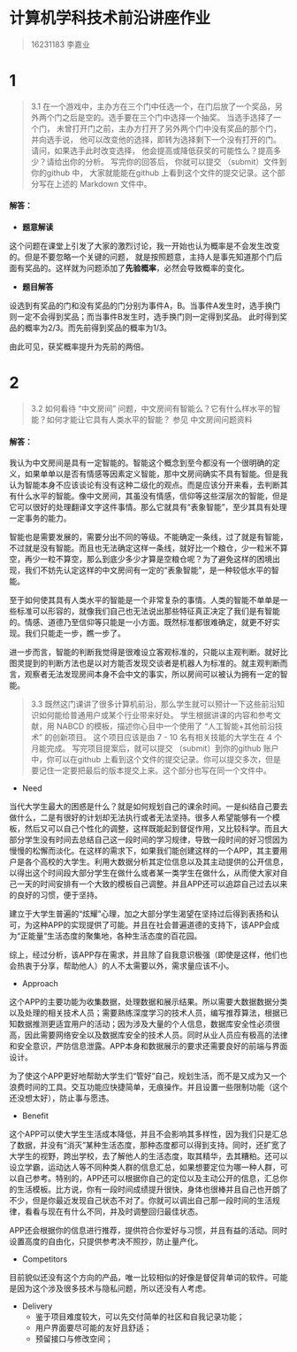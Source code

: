 # 计算机学科技术前沿讲座作业
>16231183 李嘉业
# 1
>3.1 在一个游戏中，主办方在三个门中任选一个，在门后放了一个奖品，另外两个门之后是空的。选手要在三个门中选择一个抽奖。 当选手选择了一个门，
未曾打开门之前，主办方打开了另外两个门中没有奖品的那个门，并向选手说， 他可以改变他的选择，即转为选择剩下一个没有打开的门。 
请问，如果选手此时改变选择， 他会提高或降低获奖的可能性么？提高多少？请给出你的分析。 写完你的回答后， 你就可以提交 （submit）文件到你的github 中，
大家就能能在github 上看到这个文件的提交记录。这个部分写在上述的 Markdown 文件中。
#### 解答：
- **题意解读**

这个问题在课堂上引发了大家的激烈讨论，我一开始也认为概率是不会发生改变的。但是不要忽略一个关键的问题，
就是按照题意，主持人是事先知道那个门后面有奖品的。这样就为问题添加了**先验概率**，必然会导致概率的变化。
- **题目解答**

设选到有奖品的门和没有奖品的门分别为事件A，B。当事件A发生时，选手换门则一定不会得到奖品；而当事件B发生时，选手换门则一定得到奖品。
此时得到奖品的概率为2/3。而先前得到奖品的概率为1/3。

由此可见，获奖概率提升为先前的两倍。
# 2
>3.2 如何看待 “中文房间” 问题，中文房间有智能么？它有什么样水平的智能？如何才能让它具有人类水平的智能？ 参见 中文房间问题资料
#### 解答：

我认为中文房间是具有一定智能的。智能这个概念到至今都没有一个很明确的定义，如果单单以是否有情感等因素定义智能，那中文房间确实不具有智能。但是我认为智能本身不应该谈论有没有这种二级化的观点。而是应该分开来看，去判断其有什么水平的智能。像中文房间，其虽没有情感，信仰等这些深层次的智能，但是它可以很好的处理翻译文字这件事情。那么它就具有“表象智能”，至少其具有处理一定事务的能力。

智能也是需要发展的，需要分出不同的等级。不能确定一条线，过了就是有智能，不过就是没有智能。而且也无法确定这样一条线，就好比一个粮仓，少一粒米不算空，再少一粒不算空，那么到底少多少才算是空粮仓呢？为了避免这样的困境出现，我们不妨先认定这样的中文房间有一定的“表象智能”，是一种较低水平的智能。

至于如何使其具有人类水平的智能是一个非常复杂的事情。人类的智能不单单是一些标准可以形容的，就像我们自己也无法说出那些特征真正决定了我们是有智能的。情感、道德乃至信仰等只能是一小方面。既然标准都很难确定，就更不好实现。我们只能走一步，瞧一步了。

进一步而言，智能的判断我觉得是很难设立客观标准的，只能以主观判断。就好比图灵提到的判断方法也是以对方能否发现交谈者是机器人为标准的。就主观判断而言，观察者无法发现房间本身不会中文的事实，所以房间可以被认为拥有一定的智能。

>3.3 既然这门课讲了很多计算机前沿，那么学生就可以预计一下这些前沿知识如何能给普通用户或某个行业带来好处。 学生根据讲课的内容和参考文献，用 NABCD 的模板，描述你心目中一个使用了 “人工智能+其他前沿技术” 的创新项目。 这个项目应该是由 7 - 10 名有相关技能的大学生在 4 个月能完成。 写完项目提案后，就可以提交 （submit）到你的github 账户中，你可以在github 上看到这个文件的提交记录。你可以提交多次，但是要记住一定要把最后的版本提交上来。这个部分也写在同一个文件中。

- Need

当代大学生最大的困惑是什么？就是如何规划自己的课余时间。一是纠结自己要去做什么，二是有很好的计划却无法执行或者无法坚持。很多人希望能够有一个模板，然后又可以自己个性化的调整，这样既能起到督促作用，又比较科学。而且大部分学生没有时间去总结自己这一段时间的学习规律，导致一段时间的好习惯因为慢慢的松懈而淡化。在这样的需求下，如果我们能创建这样的一个APP，其主要用户是各个高校的大学生。利用大数据分析其定位信息以及其主动提供的公开信息，以得出这个时间段大部分学生在做什么或者某一类学生在做什么，从而使大家对自己一天的时间安排有一个大致的模板自己调整。并且APP还可以追踪自己过去以来的良好的习惯，便于坚持。

建立于大学生普遍的“炫耀”心理，加之大部分学生渴望在坚持过后得到表扬和认可，为这种APP的实现提供了可能。并且在社会普遍道德的支持下，该APP会成为“正能量”生活态度的聚集地，各种生活态度的百花园。

综上，经过分析，该APP存在需求，并且除了自我意识极强（即使是这样，他们也会热衷于分享，帮助他人）的人不太需要以外，需求量应该不小。
- Approach

这个APP的主要功能为收集数据，处理数据和展示结果。所以需要大数据数据分类以及处理的相关技术人员；需要熟练深度学习的技术人员，编写推荐算法，根据已知数据推测更适宜用户的活动；因为涉及大量的个人信息，数据库安全性必须很高，因此需要网络安全以及数据库安全的技术人员。同时从业人员应有极高的法律和安全意识，严防信息泄露。APP本身和数据展示的要求还需要良好的前端与界面设计。

为了使这个APP更好地帮助大学生们“管好”自己，规划生活，而不是又成为又一个浪费时间的工具。交互功能应快捷简单，无痕操作。并且设置一些限制功能（这个还没想太好），防止事与愿违。

- Benefit

这个APP可以使大学生生活成本降低，并且不会影响其多样性，因为我们只是汇总了数据，并没有“消灭”某种生活态度，那种态度都可以得到支持。同时，还扩宽了大学生的视野，跨出学校，去了解他人的生活态度，取其精华，去其糟粕。还可以设立学霸，运动达人等不同种类人群的信息汇总，如果想要定位为哪一种人群，可以自己参考。特别的，APP还可以根据你自己的定位以及主动公开的信息，汇总你的生活模板。比方说，你有一段时间成绩提升很快，身体也很棒并且自己也开朗了不少，但是你最近发现自己状态不对了。你就可以调出自己那一段时间的生活规律，看看与现在有什么不同，并及时调整回归最佳状态。

APP还会根据你的信息进行推荐，提供符合你爱好与习惯，并且有益的活动。同时设置高度的自由化，只提供参考决不照抄，防止量产化。

- Competitors

目前貌似还没有这个方向的产品，唯一比较相似的好像是督促背单词的软件。可能是因为这个涉及很多技术与隐私问题，所以还没有人考虑。

- Delivery
  - 鉴于项目难度较大，可以先交付简单的社区和自我记录功能；
  - 用户界面要尽可能的友好且舒适；
  - 预留接口与修改空间；

